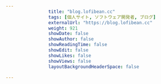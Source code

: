 ---
                title: "blog.lofibean.cc"
                tags: [個人サイト, ソフトウェア開発者, ブログ]
                externalUrl: "https://blog.lofibean.cc"
                weight: 921
                showDate: false
                showAuthor: false
                showReadingTime: false
                showEdit: false
                showLikes: false
                showViews: false
                layoutBackgroundHeaderSpace: false
                ---

